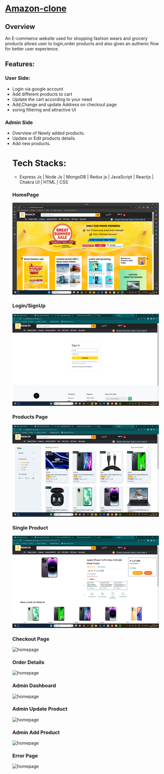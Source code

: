 
<h1><a href="https://globalhaven.vercel.app/">Amazon-clone</a></h1>

<h2>Overview</h2>
<p>An E-commerce website used for shopping fashion wears and grocery products allows user to login,order products and also gives an authenic flow for better user experience.</p>

<h2>Features:</h2>
<h3>User Side:</h3>
<ul>
<li>Login via google account</li>
<li>Add different products to cart</li>
<li>Update the cart according to your need</li>
<li>Add,Change and update Address on checkout page</li>
<li>soring filtering and attractive UI</li>
</ul>
<h3>Admin Side</h3>
<ul>
<li>Overview of Newly added products.</li>
<li>Update or Edit products details.</li>
<li>Add new products.</li>

<h1>Tech Stacks:</h1>
<ul>
<li>Express Js | Node Js | MongoDB | Redux js | JavaScript | Reactjs | Chakra UI | HTML | CSS</li>
<!-- <li>Node Js</li>
<li>MongoDB</li>
<li>Redux js</li>
<li>JavaScript</li>
<li>Reactjs</li>
<li>Chakra UI</li>
<li>HTML</li>
<li>CSS</li> -->
</ul>
<h3>HomePage</h3>
<img src="/assets/Screenshot (541).png" alt="homepage"/>
<h3>Login/SignUp </h3>
<img src="/assets/Screenshot (545).png" alt="homepage"/>
<h3>Products Page</h3>
<img src="/assets/Screenshot (543).png" alt="homepage"/>
<h3>Single Product</h3>
<img src="/assets/Screenshot (544).png" alt="homepage"/>
<!-- <h3>Cart</h3>
<img src="/assets/Screenshot (541).png" alt="homepage"/> -->
<h3>Checkout Page</h3>
<img src="/Images/checkout.png" alt="homepage"/>
<h3>Order Details</h3>
<img src="/Images/ordersummary.png" alt="homepage"/>
<h3>Admin Dashboard</h3>
<img src="/Images/AdminPanel.png" alt="homepage"/>
<h3>Admin Update Product</h3>
<img src="/Images/EditProduct.png" alt="homepage"/>
<h3>Admin Add Product</h3>
<img src="/Images/addProduct.png" alt="homepage"/>
<h3>Error Page</h3>
<img src="/Images/Error.png" alt="homepage"/>

<!-- <h1>Members</h1>
<h3><a href="https://github.com/pawan62003">Pawan Kumar(Team Lead) </a>responsible for building Cart section.</h3>
<h3><a href="https://github.com/0x-Sarthak">Sarthak Ahuja </a>responsible for building Homepage and Login/Signup section.</h3>
<h3><a href="https://github.com/BhagyeshKhalode">Bhagyesh Khalode </a>responsible for building Products section.</h3>
<h3><a href="https://github.com/AbhishekGupta1212">Abhishek Gupta </a>responsible for building Admin section.</h3> -->

